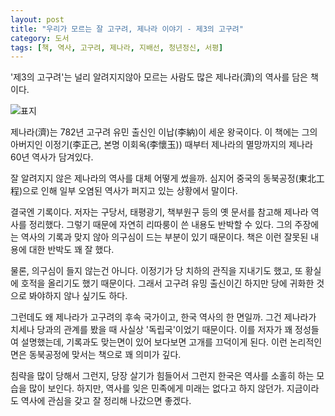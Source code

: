 ```yaml
---
layout: post
title: "우리가 모르는 잘 고구려, 제나라 이야기 - 제3의 고구려"
category: 도서
tags: [책, 역사, 고구려, 제나라, 지배선, 청년정신, 서평]
---
```


'제3의 고구려'는
널리 알려지지않아 모르는 사람도 많은
제나라(濟)의 역사를 담은 책이다.

![표지](https://lh3.googleusercontent.com/h_czRFquXd8g5E43OQllUCKqmvAoNcQ3dhmNpipDcSPslgKL-j9JzZelIuYsEkcQoDqSAlLWSi5XRQ=s480)

제나라(濟)는 782년 고구려 유민 출신인 이납(李納)이 세운 왕국이다.
이 책에는 그의 아버지인 이정기(李正己, 본명 이회옥(李懷玉)) 때부터
제나라의 멸망까지의 제나라 60년 역사가 담겨있다.

잘 알려지지 않은 제나라의 역사를 대체 어떻게 썼을까.
심지어 중국의 동북공정(東北工程)으로 인해
일부 오염된 역사가 퍼지고 있는 상황에서 말이다.

결국엔 기록이다.
저자는 구당서, 태평광기, 책부원구 등의 옛 문서를 참고해 제나라 역사를 정리했다.
그렇기 때문에 자연히 리따룽이 쓴 내용도 반박할 수 있다.
그의 주장에는 역사의 기록과 맞지 않아 의구심이 드는 부분이 있기 때문이다.
책은 이런 잘못된 내용에 대한 반박도 꽤 잘 했다.

물론, 의구심이 들지 않는건 아니다.
이정기가 당 치하의 관직을 지내기도 했고,
또 황실에 호적을 올리기도 했기 때문이다.
그래서 고구려 유밍 출신이긴 하지만
당에 귀화한 것으로 봐야하지 않나 싶기도 하다.

그런데도 왜 제나라가 고구려의 후속 국가이고, 한국 역사의 한 면일까.
그건 제나라가 치세나 당과의 관계를 봤을 때 사실상 '독립국'이었기 때문이다.
이를 저자가 꽤 정성들여 설명했는데,
기록과도 맞는면이 있어 보다보면 고개를 끄덕이게 된다.
이런 논리적인 면은 동북공정에 맞서는 책으로 꽤 의미가 깊다.

침략을 많이 당해서 그런지,
당장 살기가 힘들어서 그런지
한국은 역사를 소홀히 하는 모습을 많이 보인다.
하지만, 역사를 잊은 민족에게 미래는 없다고 하지 않던가.
지금이라도 역사에 관심을 갖고 잘 정리해 나갔으면 좋겠다.
